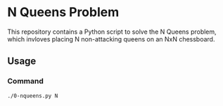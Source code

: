 # N Queens Problem

This repository contains a Python script to solve the N Queens problem, which invloves placing N non-attacking queens on an NxN chessboard.

## Usage

### Command

```sh
./0-nqueens.py N
